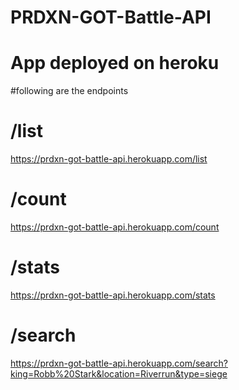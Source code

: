# PRDXN-GOT-Battle-API
# App deployed on heroku

#following are the endpoints

# /list
https://prdxn-got-battle-api.herokuapp.com/list

# /count
https://prdxn-got-battle-api.herokuapp.com/count

# /stats
https://prdxn-got-battle-api.herokuapp.com/stats

# /search
https://prdxn-got-battle-api.herokuapp.com/search?king=Robb%20Stark&location=Riverrun&type=siege
